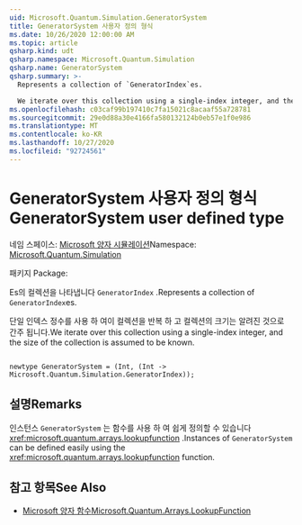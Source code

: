 ```yaml
---
uid: Microsoft.Quantum.Simulation.GeneratorSystem
title: GeneratorSystem 사용자 정의 형식
ms.date: 10/26/2020 12:00:00 AM
ms.topic: article
qsharp.kind: udt
qsharp.namespace: Microsoft.Quantum.Simulation
qsharp.name: GeneratorSystem
qsharp.summary: >-
  Represents a collection of `GeneratorIndex`es.

  We iterate over this collection using a single-index integer, and the size of the collection is assumed to be known.
ms.openlocfilehash: c03caf99b197410c7fa15021c8acaaf55a728781
ms.sourcegitcommit: 29e0d88a30e4166fa580132124b0eb57e1f0e986
ms.translationtype: MT
ms.contentlocale: ko-KR
ms.lasthandoff: 10/27/2020
ms.locfileid: "92724561"
---
```

# <a name="generatorsystem-user-defined-type"></a><span data-ttu-id="1e768-102">GeneratorSystem 사용자 정의 형식</span><span class="sxs-lookup"><span data-stu-id="1e768-102">GeneratorSystem user defined type</span></span>

<span data-ttu-id="1e768-103">네임 스페이스: [Microsoft 양자 시뮬레이션](xref:Microsoft.Quantum.Simulation)</span><span class="sxs-lookup"><span data-stu-id="1e768-103">Namespace: [Microsoft.Quantum.Simulation](xref:Microsoft.Quantum.Simulation)</span></span>

<span data-ttu-id="1e768-104">패키지 [](https://nuget.org/packages/)</span><span class="sxs-lookup"><span data-stu-id="1e768-104">Package: [](https://nuget.org/packages/)</span></span>


<span data-ttu-id="1e768-105">Es의 컬렉션을 나타냅니다 `GeneratorIndex` .</span><span class="sxs-lookup"><span data-stu-id="1e768-105">Represents a collection of `GeneratorIndex`es.</span></span>

<span data-ttu-id="1e768-106">단일 인덱스 정수를 사용 하 여이 컬렉션을 반복 하 고 컬렉션의 크기는 알려진 것으로 간주 됩니다.</span><span class="sxs-lookup"><span data-stu-id="1e768-106">We iterate over this collection using a single-index integer, and the size of the collection is assumed to be known.</span></span>

```qsharp

newtype GeneratorSystem = (Int, (Int -> Microsoft.Quantum.Simulation.GeneratorIndex));
```



## <a name="remarks"></a><span data-ttu-id="1e768-107">설명</span><span class="sxs-lookup"><span data-stu-id="1e768-107">Remarks</span></span>

<span data-ttu-id="1e768-108">인스턴스 `GeneratorSystem` 는 함수를 사용 하 여 쉽게 정의할 수 있습니다 <xref:microsoft.quantum.arrays.lookupfunction> .</span><span class="sxs-lookup"><span data-stu-id="1e768-108">Instances of `GeneratorSystem` can be defined easily using the <xref:microsoft.quantum.arrays.lookupfunction> function.</span></span>

## <a name="see-also"></a><span data-ttu-id="1e768-109">참고 항목</span><span class="sxs-lookup"><span data-stu-id="1e768-109">See Also</span></span>

- [<span data-ttu-id="1e768-110">Microsoft 양자 함수</span><span class="sxs-lookup"><span data-stu-id="1e768-110">Microsoft.Quantum.Arrays.LookupFunction</span></span>](xref:Microsoft.Quantum.Arrays.LookupFunction)
